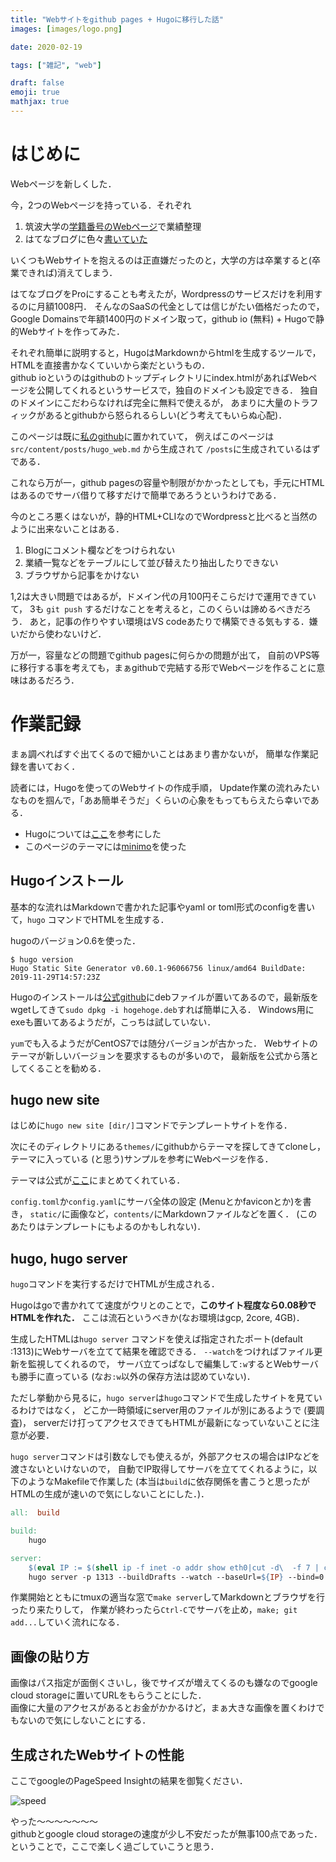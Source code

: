 ```yaml
---
title: "Webサイトをgithub pages + Hugoに移行した話"
images: [images/logo.png]

date: 2020-02-19

tags: ["雑記", "web"]

draft: false
emoji: true
mathjax: true
---
```


# はじめに
Webページを新しくした．

今，2つのWebページを持っている．それぞれ
1. 筑波大学の[学籍番号のWebページ][slis]で業績整理
1. はてなブログに色々[書いていた][hatena]

いくつもWebサイトを抱えるのは正直嫌だったのと，大学の方は卒業すると(卒業できれば)消えてしまう．


はてなブログをProにすることも考えたが，Wordpressのサービスだけを利用するのに月額1008円．
そんなのSaaSの代金としては信じがたい価格だったので，
Google Domainsで年額1400円のドメイン取って，github io (無料) + Hugoで静的Webサイトを作ってみた．

それぞれ簡単に説明すると，HugoはMarkdownからhtmlを生成するツールで，
HTMLを直接書かなくていいから楽だというもの．\
github ioというのはgithubのトップディレクトリにindex.htmlがあればWebページを公開してくれるというサービスで，独自のドメインも設定できる．
独自のドメインにこだわらなければ完全に無料で使えるが，
あまりに大量のトラフィックがあるとgithubから怒られるらしい(どう考えてもいらぬ心配)．

このページは既に[私のgithub](https://github.com/t-hishinuma/t-hishinuma.github.io)に置かれていて，
例えばこのページは `src/content/posts/hugo_web.md` から生成されて `/posts`に生成されているはずである．

これなら万が一，github pagesの容量や制限がかかったとしても，手元にHTMLはあるのでサーバ借りて移すだけで簡単であろうというわけである．

今のところ悪くはないが，静的HTML+CLIなのでWordpressと比べると当然のように出来ないことはある．
1. Blogにコメント欄などをつけられない
2. 業績一覧などをテーブルにして並び替えたり抽出したりできない
3. ブラウザから記事をかけない

1,2は大きい問題ではあるが，ドメイン代の月100円そこらだけで運用できていて，
3も `git push` するだけなことを考えると，このくらいは諦めるべきだろう．
あと，記事の作りやすい環境はVS codeあたりで構築できる気もする．嫌いだから使わないけど．

万が一，容量などの問題でgithub pagesに何らかの問題が出て，
自前のVPS等に移行する事を考えても，まぁgithubで完結する形でWebページを作ることに意味はあるだろう．

# 作業記録
まぁ調べればすぐ出てくるので細かいことはあまり書かないが，
簡単な作業記録を書いておく．

読者には，Hugoを使ってのWebサイトの作成手順，
Update作業の流れみたいなものを掴んで，「ああ簡単そうだ」くらいの心象をもってもらえたら幸いである．

* Hugoについては[ここ][1]を参考にした
* このページのテーマには[minimo][2]を使った

## Hugoインストール
基本的な流れはMarkdownで書かれた記事やyaml or toml形式のconfigを書いて，`hugo` コマンドでHTMLを生成する．

hugoのバージョン0.6を使った．
```shell
$ hugo version
Hugo Static Site Generator v0.60.1-96066756 linux/amd64 BuildDate: 2019-11-29T14:57:23Z
```
Hugoのインストールは[公式github][hugo]にdebファイルが置いてあるので，最新版をwgetしてきて`sudo dpkg -i hogehoge.deb`すれば簡単に入る．
Windows用にexeも置いてあるようだが，こっちは試していない．

`yum`でも入るようだがCentOS7では随分バージョンが古かった．
Webサイトのテーマが新しいバージョンを要求するものが多いので，
最新版を公式から落としてくることを勧める．

## hugo new site
はじめに`hugo new site [dir/]`コマンドでテンプレートサイトを作る．

次にそのディレクトリにある`themes/`にgithubからテーマを探してきてcloneし，
テーマに入っている (と思う)サンプルを参考にWebページを作る．

テーマは公式が[ここ][theme]にまとめてくれている．

`config.toml`か`config.yaml`にサーバ全体の設定 (Menuとかfaviconとか)を書き，
`static/`に画像など，`contents/`にMarkdownファイルなどを置く．
(このあたりはテンプレートにもよるのかもしれない)．

## hugo, hugo server 
`hugo`コマンドを実行するだけでHTMLが生成される．

Hugoはgoで書かれてて速度がウリとのことで，**このサイト程度なら0.08秒でHTMLを作れた．**
ここは流石というべきか(なお環境はgcp, 2core, 4GB)．

生成したHTMLは`hugo server` コマンドを使えば指定されたポート(default :1313)にWebサーバを立てて結果を確認できる．
`--watch`をつければファイル更新を監視してくれるので，
サーバ立てっぱなしで編集して`:w`するとWebサーバも勝手に直っている
(なお`:w`以外の保存方法は認めていない)．

ただし挙動から見るに，`hugo server`は`hugo`コマンドで生成したサイトを見ているわけではなく，
どこか一時領域にserver用のファイルが別にあるようで (要調査)，
serverだけ打ってアクセスできてもHTMLが最新になっていないことに注意が必要．

`hugo server`コマンドは引数なしでも使えるが，外部アクセスの場合はIPなどを渡さないといけないので，
自動でIP取得してサーバを立ててくれるように，以下のようなMakefileで作業した
(本当は`build`に依存関係を書こうと思ったがHTMLの生成が速いので気にしないことにした．)．

```makefile
all:  build

build:
	hugo

server:  
	$(eval IP := $(shell ip -f inet -o addr show eth0|cut -d\  -f 7 | cut -d/ -f 1))
	hugo server -p 1313 --buildDrafts --watch --baseUrl=${IP} --bind=0.0.0.0
```

作業開始とともにtmuxの適当な窓で`make server`してMarkdownとブラウザを行ったり来たりして，
作業が終わったら`Ctrl-C`でサーバを止め，`make; git add...`していく流れになる．

## 画像の貼り方
画像はパス指定が面倒くさいし，後でサイズが増えてくるのも嫌なのでgoogle cloud storageに置いてURLをもらうことにした．\
画像に大量のアクセスがあるとお金がかかるけど，まぁ大きな画像を置くわけでもないので気にしないことにする．

## 生成されたWebサイトの性能
ここでgoogleのPageSpeed Insightの結果を御覧ください．

![speed](https://storage.cloud.google.com/numa_blog/blog_photo/website_speed.png?hl=ja)

やった～～～～～～～\
githubとgoogle cloud storageの速度が少し不安だったが無事100点であった．
ということで，ここで楽しく過ごしていこうと思う．


[hatena]:http://numa0323.hatenablog.jp/
[slis]:http://www.slis.tsukuba.ac.jp/~s1530534/index.html
[hugo]:https://github.com/gohugoio/hugo/releases
[theme]:https://themes.gohugo.io/
[1]:https://blog.pepese.com/entry/hugo-basics/
[2]:https://themes.gohugo.io/minimo/
[cloud]:https://noi-labo.com/hugo-shortcode-for-optimized-images-cloudinary/
